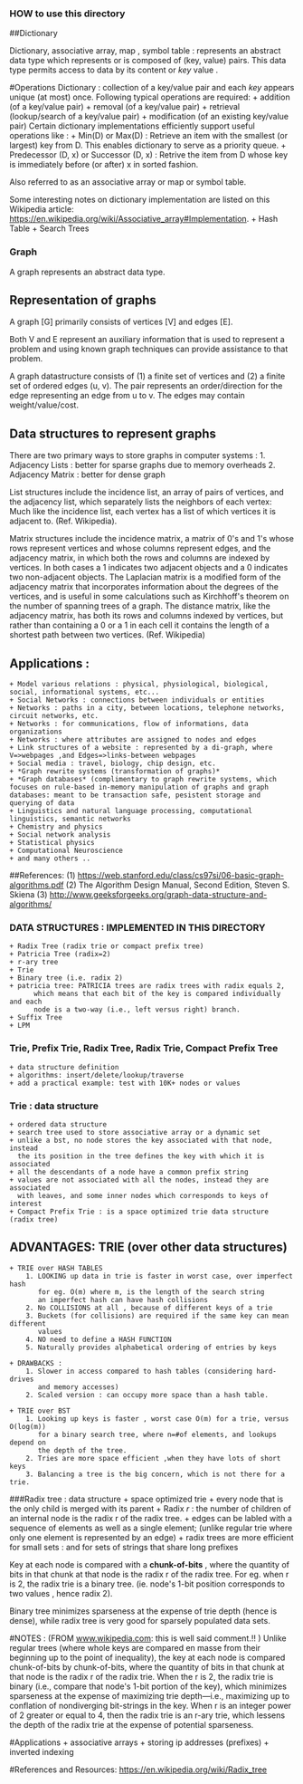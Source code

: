 ### HOW to use this directory 

##Dictionary

Dictionary, associative array, map , symbol table : represents an abstract data type which represents or is composed of (key, value) pairs. This data type permits access to data by its content or *key* value . 

#Operations
Dictionary : collection of a key/value pair and each *key* appears unique (at most) once. Following typical operations are required:
     + addition (of a key/value pair)
     + removal (of a key/value pair)
     + retrieval (lookup/search of a key/value pair)
     + modification (of an existing key/value pair)
Certain dictionary implementations efficiently support useful operations like : 
     + Min(D) or Max(D) : Retrieve an item with the smallest (or largest) key from D. This enables dictionary to serve as a priority queue.
     + Predecessor (D, x) or Successor (D, x) : Retrive the item from D whose key is immediately before (or after) x in sorted fashion.

Also referred to as an associative array or map or symbol table.

Some interesting notes on dictionary implementation are listed on this Wikipedia article: https://en.wikipedia.org/wiki/Associative_array#Implementation.
     + Hash Table
     + Search Trees

### Graph
A graph represents an abstract data type.

## Representation of graphs
A graph [G] primarily consists of vertices [V] and edges [E].

Both V and E represent an auxiliary information that is used to represent a problem and 
using known graph techniques can provide assistance to that problem.

A graph datastructure consists of (1) a finite set of vertices and (2) a finite 
set of ordered edges (u, v). The pair represents an order/direction for the edge 
representing an edge from u to v. The edges may contain weight/value/cost.

## Data structures to represent graphs
There are two primary ways to store graphs in computer systems :
    1. Adjacency Lists : better for sparse graphs due to memory overheads
    2. Adjacency Matrix : better for dense graph

List structures include the incidence list, an array of pairs of vertices, and the adjacency list, which separately lists the neighbors of each vertex: Much like the incidence list, each vertex has a list of which vertices it is adjacent to. (Ref. Wikipedia).

Matrix structures include the incidence matrix, a matrix of 0's and 1's whose rows represent vertices and whose columns represent edges, and the adjacency matrix, in which both the rows and columns are indexed by vertices. In both cases a 1 indicates two adjacent objects and a 0 indicates two non-adjacent objects. The Laplacian matrix is a modified form of the adjacency matrix that incorporates information about the degrees of the vertices, and is useful in some calculations such as Kirchhoff's theorem on the number of spanning trees of a graph. The distance matrix, like the adjacency matrix, has both its rows and columns indexed by vertices, but rather than containing a 0 or a 1 in each cell it contains the length of a shortest path between two vertices. (Ref. Wikipedia)

## Applications : 
    + Model various relations : physical, physiological, biological, social, informational systems, etc...
    + Social Networks : connections between individuals or entities
    + Networks : paths in a city, between locations, telephone networks, circuit networks, etc.
    + Networks : for communications, flow of informations, data organizations
    + Networks : where attributes are assigned to nodes and edges
    + Link structures of a website : represented by a di-graph, where V=>webpages ,and Edges=>links-between webpages
    + Social media : travel, biology, chip design, etc.
    + *Graph rewrite systems (transformation of graphs)*
    + *Graph databases* (complimentary to graph rewrite systems, which focuses on rule-based in-memory manipulation of graphs and graph databases: meant to be transaction safe, pesistent storage and querying of data
    + Linguistics and natural language processing, computational linguistics, semantic networks
    + Chemistry and physics
    + Social network analysis
    + Statistical physics
    + Computational Neuroscience
    + and many others ..

##References:
(1) https://web.stanford.edu/class/cs97si/06-basic-graph-algorithms.pdf
(2) The Algorithm Design Manual, Second Edition, Steven S. Skiena
(3) http://www.geeksforgeeks.org/graph-data-structure-and-algorithms/
### DATA STRUCTURES : IMPLEMENTED IN THIS DIRECTORY
    + Radix Tree (radix trie or compact prefix tree)
    + Patricia Tree (radix=2)
    + r-ary tree
    + Trie
    + Binary tree (i.e. radix 2)
    + patricia tree: PATRICIA trees are radix trees with radix equals 2, 
          which means that each bit of the key is compared individually and each 
          node is a two-way (i.e., left versus right) branch.
    + Suffix Tree
    + LPM

### Trie, Prefix Trie, Radix Tree, Radix Trie, Compact Prefix Tree
    + data structure definition 
    + algorithms: insert/delete/lookup/traverse
    + add a practical example: test with 10K+ nodes or values

### Trie : data structure
    + ordered data structure
    + search tree used to store associative array or a dynamic set
    + unlike a bst, no node stores the key associated with that node, instead
      the its position in the tree defines the key with which it is associated 
    + all the descendants of a node have a common prefix string
    + values are not associated with all the nodes, instead they are associated
      with leaves, and some inner nodes which corresponds to keys of interest
    + Compact Prefix Trie : is a space optimized trie data structure (radix tree)

##  ADVANTAGES: TRIE (over other data structures)
    + TRIE over HASH TABLES
        1. LOOKING up data in trie is faster in worst case, over imperfect hash
           for eg. O(m) where m, is the length of the search string
           an imperfect hash can have hash collisions
        2. No COLLISIONS at all , because of different keys of a trie
        3. Buckets (for collisions) are required if the same key can mean different
           values
        4. NO need to define a HASH FUNCTION
        5. Naturally provides alphabetical ordering of entries by keys

    + DRAWBACKS :
        1. Slower in access compared to hash tables (considering hard-drives 
           and memory accesses)
        2. Scaled version : can occupy more space than a hash table.
    
    + TRIE over BST 
        1. Looking up keys is faster , worst case O(m) for a trie, versus O(log(m))
           for a binary search tree, where n=#of elements, and lookups depend on 
           the depth of the tree.
        2. Tries are more space efficient ,when they have lots of short keys
        3. Balancing a tree is the big concern, which is not there for a trie.

###Radix tree : data structure
    + space optimized trie
    + every node that is the only child is merged with its parent
    + Radix *r* : the number of children of an internal node is the radix r of 
      the radix tree.
    + edges can be labled with a sequence of elements as well as a single element;
      (unlike regular trie where only one element is represented by an edge)
    + radix trees are more efficient for small sets : and for sets of strings 
      that share long prefixes
   
Key at each node is compared with a **chunk-of-bits** , where the quantity of bits
in that chunk at that node is the radix r of the radix tree. For eg. when r is 2, the 
radix trie is a binary tree. (ie. node's 1-bit position corresponds to two values , hence
radix 2).

Binary tree minimizes sparseness at the expense of trie depth (hence is dense), while 
radix tree is very good for sparsely populated data sets.
   
#NOTES : (FROM www.wikipedia.com: this is well said comment.!! )
Unlike regular trees (where whole keys are compared en masse from their beginning up to the point of inequality), the key at each node is compared chunk-of-bits by chunk-of-bits, where the quantity of bits in that chunk at that node is the radix r of the radix trie. When the r is 2, the radix trie is binary (i.e., compare that node's 1-bit portion of the key), which minimizes sparseness at the expense of maximizing trie depth—i.e., maximizing up to conflation of nondiverging bit-strings in the key. When r is an integer power of 2 greater or equal to 4, then the radix trie is an r-ary trie, which lessens the depth of the radix trie at the expense of potential sparseness.

#Applications 
    + associative arrays
    + storing ip addresses (prefixes)
    + inverted indexing

#References and Resources:
https://en.wikipedia.org/wiki/Radix_tree
